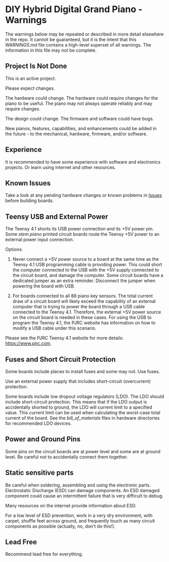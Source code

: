 # DIY Hybrid Digital Grand Piano - Warnings

The warnings below may be repeated or described in more detail elsewhere in the repo. It cannot be guaranteed, but it is the intent that this *WARNINGS.md* file contains a high-level superset of all warnings. The information in this file may not be complete.

## Project Is Not Done

This is an active project.

Please expect changes.

The hardware could change. The hardware could require changes for the piano to be useful. The piano may not always operate reliably and may require changes.

The design could change. The firmware and software could have bugs.

New pianos, features, capabilities, and enhancements could be added in the future - to the mechanical, hardware, firmware, and/or software.

## Experience

It is recommended to have some experience with software and electronics projects. Or learn using internet and other resources.

## Known Issues

Take a look at any pending hardware changes or known problems in [Issues](https://github.com/gzweigle/DIY-Grand-Digital-Piano/issues) before building boards.

## Teensy USB and External Power

The Teensy 4.1 shorts its USB power connection and its +5V power pin. Some *stem piano* printed circuit boards route the Teensy +5V power to an external power input connection.

Options:
1. Never connect a +5V power source to a board at the same time as the Teensy 4.1 USB programming cable is providing power. This could short the computer connected to the USB with the +5V supply connected to the circuit board, and damage the computer. Some circuit boards have a dedicated jumper as an extra reminder. Disconnect the jumper when powering the board with USB.

2.  For boards connected to all 88 piano key sensors. The total current draw of a circuit board will likely exceed the capability of an external computer that is trying to power the board through a USB cable connected to the Teensy 4.1. Therefore, the external +5V power source on the circuit board is needed in these cases. For using the USB to program the Teensy 4.1, the PJRC website has information on how to modify a USB cable under this scenario.

Please see the PJRC Teensy 4.1 website for more details: https://www.pjrc.com.

## Fuses and Short Circuit Protection

Some boards include places to install fuses and some may not. Use fuses.

Use an external power supply that includes short-circuit (overcurrent) protection.

Some boards include low dropout voltage regulators (LDO). The LDO should include short-circuit protection. This means that if the LDO output is accidentally shorted to ground, the LDO will current limit to a specified value. This current limit can be used when calculating the worst-case total current of the board. See the *bill_of_materials* files in hardware directories for recommended LDO devices.

## Power and Ground Pins

Some pins on the circuit boards are at power level and some are at ground level. Be careful not to accidentally connect them together.

## Static sensitive parts

Be careful when soldering, assembling and using the electronic parts. Electrostatic Discharge (ESD) can damage components. An ESD damaged component could cause an intermittent failure that is very difficult to debug.

Many resources on the internet provide information about ESD.

For a low level of ESD prevention, work in a very dry environment, with carpet, shuffle feet across ground, and frequently touch as many circuit components as possible (actually, no, don't do this!).

## Lead Free

Recommend lead free for everything.
